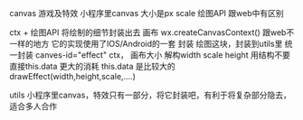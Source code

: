 canvas 游戏及特效
小程序里canvas 大小是px scale 
绘图API 跟web中有区别   

ctx + 绘图API 将绘制的细节封装出去
画布 wx.createCanvasContext() 跟web不一样的地方
它的实现使用了IOS/Android的一套
封装 绘图这块，封装到utils里 统一封装
canves-id="effect" 
ctx，
画布大小 解构width scale height
用结构不要直接this.data 更大的消耗  this.data 是比较大的
drawEffect(width,height,scale,....)

utils 
    小程序里canvas，特效只有一部分，将它封装吧，有利于将复杂部分隐去，适合多人合作